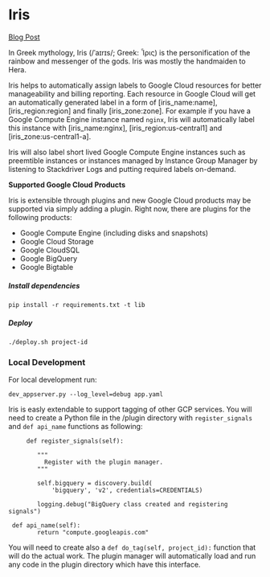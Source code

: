 # Iris

[Blog Post](https://blog.doit-intl.com/auto-tagging-google-cloud-resources-6647cc7477c5)

In Greek mythology, Iris (/ˈaɪrɪs/; Greek: Ἶρις) is the personification of the rainbow and messenger of the gods. Iris was mostly the handmaiden to Hera.

Iris helps to automatically assign labels to Google Cloud resources for better manageability and billing reporting. Each resource in Google Cloud will get an automatically generated label in a form of [iris_name:name], [iris_region:region] and finally [iris_zone:zone]. For example if you have a Google Compute Engine instance named `nginx`, Iris will automatically label this instance with [iris_name:nginx], [iris_region:us-central1] and [iris_zone:us-central1-a].

Iris will also label short lived Google Compute Engine instances such as preemtible instances or instances managed by Instance Group Manager by listening to Stackdriver Logs and putting required labels on-demand. 

**Supported Google Cloud Products**

Iris is extensible through plugins and new Google Cloud products may be supported via simply adding a plugin. Right now, there are plugins for the following products:

* Google Compute Engine (including disks and snapshots)
* Google Cloud Storage
* Google CloudSQL
* Google BigQuery
* Google Bigtable

##### Install dependencies

`pip install -r requirements.txt -t lib`

##### Deploy
`./deploy.sh project-id`

### Local Development
For local development run:

 `dev_appserver.py --log_level=debug app.yaml`
 
Iris is easly extendable to support tagging of other GCP services. You will need to create a Python file in the /plugin directory with `register_signals` and `def api_name` functions as following:

```
     def register_signals(self):
 
        """ 
          Register with the plugin manager.
        """
        
        self.bigquery = discovery.build(
            'bigquery', 'v2', credentials=CREDENTIALS)
        
        logging.debug("BigQuery class created and registering signals")
```

```
 def api_name(self):
        return "compute.googleapis.com"
```

You will need to create also a `def do_tag(self, project_id):` function that will do the actual work. The plugin manager will automatically load and run any code in the plugin directory which have this interface.
